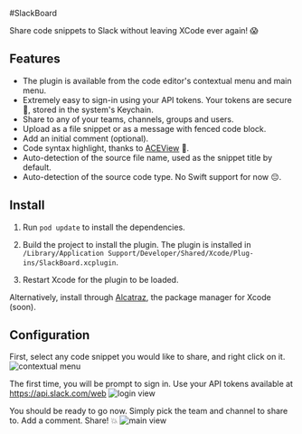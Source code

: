 #SlackBoard

Share code snippets to Slack without leaving XCode ever again! 😱

## Features

- The plugin is available from the code editor's contextual menu and main menu.
- Extremely easy to sign-in using your API tokens. Your tokens are secure 🙈, stored in the system's Keychain.
- Share to any of your teams, channels, groups and users.
- Upload as a file snippet or as a message with fenced code block.
- Add an initial comment (optional).
- Code syntax highlight, thanks to [ACEView](https://github.com/faceleg/ACEView) 👏.
- Auto-detection of the source file name, used as the snippet title by default.
- Auto-detection of the source code type. No Swift support for now 😔.

## Install

1. Run `pod update` to install the dependencies.

2. Build the project to install the plugin. The plugin is installed in `/Library/Application Support/Developer/Shared/Xcode/Plug-ins/SlackBoard.xcplugin`.

2. Restart Xcode for the plugin to be loaded.

Alternatively, install through [Alcatraz](http://alcatraz.io/), the package manager for Xcode (soon).


## Configuration

First, select any code snippet you would like to share, and right click on it.
![contextual menu](Screenshots/screenshot_contextual_menu.png)

The first time, you will be prompt to sign in.
Use your API tokens available at https://api.slack.com/web
![login view](Screenshots/screenshot_login.png)

You should be ready to go now.
Simply pick the team and channel to share to. Add a comment. Share! 💥
![main view](Screenshots/screenshot_main.png)
